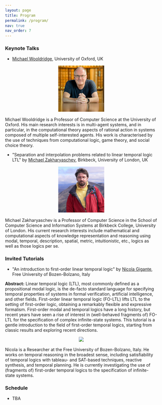 ```yaml
---
layout: page
title: Program
permalink: /program/
nav: true
nav_order: 7
---
```


### Keynote Talks

- [Michael Wooldridge](https://www.cs.ox.ac.uk/people/michael.wooldridge/), University of Oxford, UK

<p style="text-align: center"><img src="../assets/img/MW.jpeg" width="30%"></p>

Michael Wooldridge is a Professor of Computer Science at the University of Oxford. His main research interests is in multi-agent systems, and in particular, in the computational theory aspects of rational action in systems composed of multiple self-interested agents. His work is characterised by the use of techniques from computational logic, game theory, and social choice theory.

- "Separation and interpolation problems related to linear temporal logic LTL" by [Michael Zakharyaschev](https://titan.dcs.bbk.ac.uk/~michael/), Birkbeck, University of London, UK

<p style="text-align: center"><img src="../assets/img/MZ.jpg" width="30%"></p>

Michael Zakharyaschev is a Professor of Computer Science in the School of Computer Science and Information Systems at Birkbeck College, University of London. His current research interests include mathematical and computational aspects of knowledge representation and reasoning using modal, temporal, description, spatial, metric, intuitionistic, etc., logics as well as those logics per se.

### Invited Tutorials

- "An introduction to first-order linear temporal logic" by [Nicola Gigante](https://www.inf.unibz.it/~gigante/), Free University of Bozen-Bolzano, Italy

**Abstract:** Linear temporal logic (LTL), most commonly defined as a propositional modal logic, is the de-facto standard language for specifying temporal properties of systems in formal verification, artificial intelligence, and other fields. First-order linear temporal logic (FO-LTL) lifts LTL to the setting of first-order logic, obtaining a remarkably flexible and expressive formalism. First-order modal and temporal logics have a long history, but recent years have seen a rise of interest in (well-behaved fragments of) FO-LTL for the specification of complex infinite-state systems. This tutorial is a gentle introduction to the field of first-order temporal logics, starting from classic results and exploring recent directions.

<p style="text-align: center"><img src="../assets/img/NG.png" width="25%"></p>

Nicola is a Researcher at the Free University of Bozen-Bolzano, Italy. He works on temporal reasoning in the broadest sense, including satisfiability of temporal logics with tableau- and SAT-based techniques, reactive synthesis, and temporal planning. He is currently investigating the use of (fragments of) first-order temporal logics to the specification of infinite-state systems.

### Schedule

- TBA
